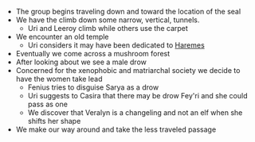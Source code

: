 <!-- TITLE: 2019 11 30 -->
<!-- SUBTITLE: A quick summary of 2019 11 30 -->


* The group begins traveling down and toward the location of the seal
* We have the climb down some narrow, vertical, tunnels.
	* Uri and Leeroy climb while others use the carpet
* We encounter an old temple
	* Uri considers it may have been dedicated to [Haremes](https://elestel.eastus2.cloudapp.azure.com/public/lore/pantheon)
* Eventually we come across a mushroom forest
* After looking about we see a male drow
* Concerned for the xenophobic and matriarchal society we decide to have the women take lead
	* Fenius tries to disguise Sarya as a drow
	* Uri suggests to Casira that there may be drow Fey'ri and she could pass as one
	* We discover that Veralyn is a changeling and not an elf when she shifts her shape
* We make our way around and take the less traveled passage